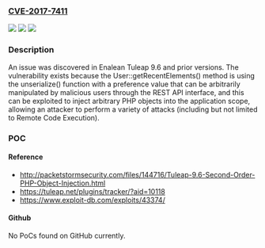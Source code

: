 ### [CVE-2017-7411](https://cve.mitre.org/cgi-bin/cvename.cgi?name=CVE-2017-7411)
![](https://img.shields.io/static/v1?label=Product&message=n%2Fa&color=blue)
![](https://img.shields.io/static/v1?label=Version&message=n%2Fa&color=blue)
![](https://img.shields.io/static/v1?label=Vulnerability&message=n%2Fa&color=brighgreen)

### Description

An issue was discovered in Enalean Tuleap 9.6 and prior versions. The vulnerability exists because the User::getRecentElements() method is using the unserialize() function with a preference value that can be arbitrarily manipulated by malicious users through the REST API interface, and this can be exploited to inject arbitrary PHP objects into the application scope, allowing an attacker to perform a variety of attacks (including but not limited to Remote Code Execution).

### POC

#### Reference
- http://packetstormsecurity.com/files/144716/Tuleap-9.6-Second-Order-PHP-Object-Injection.html
- https://tuleap.net/plugins/tracker/?aid=10118
- https://www.exploit-db.com/exploits/43374/

#### Github
No PoCs found on GitHub currently.


